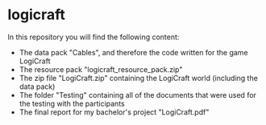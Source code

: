 # logicraft

In this repository you will find the following content:

- The data pack "Cables", and therefore the code written for the game LogiCraft
- The resource pack "logicraft_resource_pack.zip"
- The zip file "LogiCraft.zip" containing the LogiCraft world (including the data pack)
- The folder "Testing" containing all of the documents that were used for the testing with the participants
- The final report for my bachelor's project "LogiCraft.pdf"